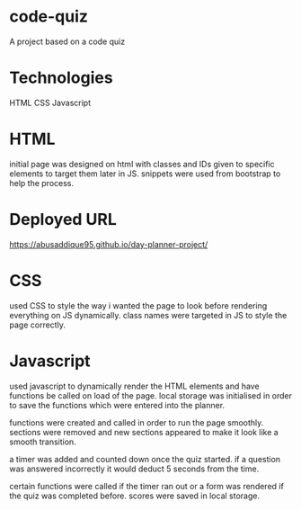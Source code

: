 # code-quiz

A project based on a code quiz

# Technologies

HTML
CSS
Javascript

# HTML

initial page was designed on html with classes and IDs given to specific elements to target them later in JS. snippets were used from bootstrap to help the process.

# Deployed URL

https://abusaddique95.github.io/day-planner-project/

# CSS

used CSS to style the way i wanted the page to look before rendering everything on JS dynamically. class names were targeted in JS to style the page correctly.

# Javascript

used javascript to dynamically render the HTML elements and have functions be called on load of the page. local storage was initialised in order to save the functions which were entered into the planner.

functions were created and called in order to run the page smoothly. sections were removed and new sections appeared to make it look like a smooth transition.

a timer was added and counted down once the quiz started. if a question was answered incorrectly it would deduct 5 seconds from the time.

certain functions were called if the timer ran out or a form was rendered if the quiz was completed before. scores were saved in local storage.
